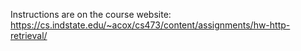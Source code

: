 
Instructions are on the course website: <https://cs.indstate.edu/~acox/cs473/content/assignments/hw-http-retrieval/>
